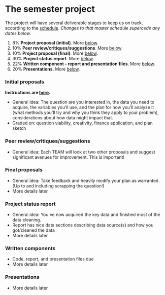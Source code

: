 # The semester project

The project will have several deliverable stages to keep us on track, according to the [schedule](https://ledatascifi.github.io/#schedule). _Changes to that master schedule supercede any dates below._

1. 8% **Project proposal (initial)**. More [below](#initial-proposals).
2. 10% **Peer review/critiques/suggestions**.  More [below](#peer-reviewcritiquessuggestions).
2. 10% **Project proposal (final)**. More [below](#final-proposals).
3. 30% **Project status report**. More [below](#project-status-report).
4. 22% **Written component - report and presentation files**. More [below](#written-components).
5. 20% **Presentations**. More [below](#presentations).

### Initial proposals

**Instructions are [here](project_initial.html).**

- General idea: The question are you interested in, the data you need to acquire, the variables you'll use, and the  plan for how you'll analyze it (what methods you'll try and why you think they apply to your problem), considerations about how data might impact that.
- Graded on: question viability, creativity, finance application, and plan sketch

<!-- 
- How to: Write proposal within README file, and start it with "#Research Proposal: \< Title \>"
- Answer [the questions in 1, 2, and 3 here](https://www.textbook.ds100.org/ch/01/lifecycle_students_1.html) within your proposal
-->

### Peer review/critiques/suggestions

- General idea: Each TEAM will look at two other proposals and suggest significant avenues for improvement. This is important!

<!--  FIIIIIIIIIIIILL IN!
- Graded on:
--> 

### Final proposals

- General idea: Take feedback and heavily modify your plan as warranted. (Up to and including scrapping the question!) 
- More details later

<!--  FIIIIIIIIIIIILL IN!
- Graded on:
--> 

### Project status report

- General idea: You've now acquired the key data and finished most of the data cleaning. 
- Report has nice data sections describing data source(s) and how you got/cleaned the data
- More details later

<!--  FIIIIIIIIIIIILL IN!
- Graded on:
--> 

### Written components

- Code, report, and presentation files due
- More details later

<!--  FIIIIIIIIIIIILL IN!
- Graded on:
--> 

### Presentations

- More details later

<!--  FIIIIIIIIIIIILL IN!
- Graded on:
- Scheduling:
--> 

